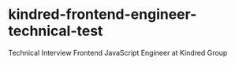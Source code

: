 # kindred-frontend-engineer-technical-test
 Technical Interview Frontend JavaScript Engineer at Kindred Group
